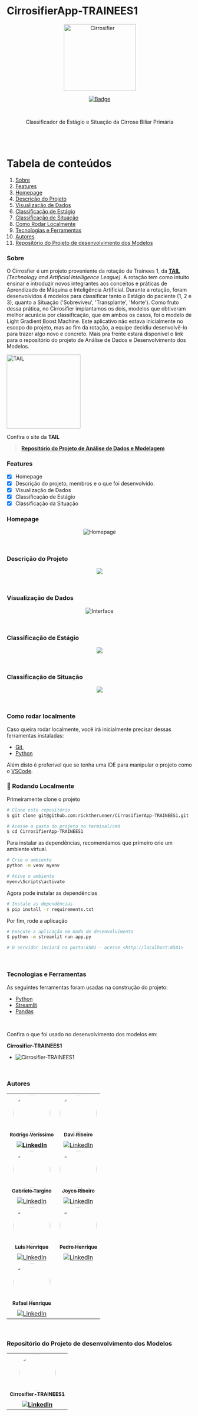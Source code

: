 # **CirrosifierApp-TRAINEES1**

<p align="center">
  <a>
    <img src="img/project_logo.png" height="180" width="195" alt="Cirrosifier" />
  </a>
</p>

<p align="center">
  <a href="https://tail-cirrosifier.streamlit.app/">
    <img src="https://img.shields.io/static/v1?label=streamlit&message=app&color=7159c1&style=for-the-badge&logo=streamlit" alt="Badge">
  </a>
</p>

<br>
<p align="center">Classificador de Estágio e Situação da Cirrose Biliar Primária</p>
<br>
<br>

Tabela de conteúdos
=================
1. [Sobre](#sobre)
2. [Features](#features)
3. [Homepage](#homepage)
4. [Descrição do Projeto](#descrição-do-projeto)
5. [Visualização de Dados](#visualização-de-dados)
6. [Classificação de Estágio](#classificação-de-estágio)
7. [Classificação de Situação](#classificação-de-situação)
8. [Como Rodar Localmente](#como-rodar-localmente)
9. [Tecnologias e Ferramentas](#tecnologias-e-ferramentas)
10. [Autores](#autores)
11. [Repositório do Projeto de desenvolvimento dos Modelos](#repositório-do-projeto-de-desenvolvimento-dos-modelos)

### Sobre <a name="sobre"></a>

O Cirrosfier é um projeto proveniente da rotação de Trainees 1,
da [**TAIL**](https://tail-tech.com/) _(Technology and Artificial Intelligence League)_. A rotação tem como intuito ensinar e introduzir novos integrantes aos conceitos e práticas de Aprendizado de Máquina e Inteligência Artificial. Durante a rotação, foram desenvolvidos 4 modelos para classificar tanto o Estágio do paciente (1, 2 e 3), quanto a Situação ('Sobreviveu', 'Transplante', 'Morte'). Como fruto dessa prática, no Cirrosifier implantamos os dois, modelos que obtiveram melhor acurácia por classificação, que em ambos os casos, foi o modelo de Light Gradient Boost Machine. Este aplicativo não estava inicialmente no escopo do projeto, mas ao fim da rotação, a equipe decidiu desenvolvê-lo para trazer algo novo e concreto. Mais pra frente estará disponível o link para o repositório do projeto de Análise de Dados e Desenvolvimento dos Modelos.

<a href="https://tail-tech.com/">
    <img src="img/tail_logo.png" alt="TAIL" width="200"/>
</a>

Confira o site da **TAIL**

> [**Repositório do Projeto de Análise de Dados e Modelagem**](https://github.com/rodrigo0567/Cirrosifier-TRAINEES1)

### Features

- [x] Homepage
- [x] Descrição do projeto, membros e o que foi desenvolvido.
- [x] Visualização de Dados
- [x] Classificação de Estágio
- [x] Classificação da Situação

### Homepage

<p align="center">
  <a>
    <img src="readme_img/home.png"  alt="Homepage" />
  </a>
</p>
<br>

### Descrição do Projeto
<p align="center">
  <a>
     <img src="readme_img/project.png"></img>
  </a>
</p>
<br>

### Visualização de Dados
<p align="center">
  <a>
    <img src="readme_img/visualization.png"  alt="Interface" />
  </a>
</p>
<br>

### Classificação de Estágio
<p align="center">
  <a>
    <img src="readme_img/stage.png"></img>
  </a>
</p>
<br>

### Classificação de Situação
<p align="center">
  <a>
    <img src="readme_img/death.png"></img>
  </a>
</p>
<br>

### Como rodar localmente

Caso queira rodar localmente, você irá inicialmente precisar dessas ferramentas instaladas:

* [Git](https://git-scm.com), 
* [Python](https://www.python.org/downloads/)

Além disto é preferível que se tenha uma IDE para manipular o projeto como o [VSCode](https://code.visualstudio.com/).

### 🎲 Rodando Localmente

Primeiramente clone o projeto
```bash
# Clone este repositório
$ git clone git@github.com:ricktherunner/CirrosifierApp-TRAINEES1.git

# Acesse a pasta do projeto no terminal/cmd
$ cd CirrosifierApp-TRAINEES1
````

Para instalar as dependências, recomendamos que primeiro crie um ambiente virtual.

````bash
# Crie o ambiente
python -m venv myenv

# Ative o ambiente
myenv\Scripts\activate
````

Agora pode instalar as dependências
````bash
# Instale as dependências
$ pip install -r requirements.txt
````

Por fim, rode a aplicação
````bash
# Execute a aplicação em modo de desenvolvimento
$ python -m streamlit run app.py

# O servidor inciará na porta:8501 - acesse <http://localhost:8501>
````
<br>

### Tecnologias e Ferramentas

As seguintes ferramentas foram usadas na construção do projeto:

- [Python](https://www.python.org/)
- [Streamlit](https://streamlit.io/)
- [Pandas](https://pandas.pydata.org/)
<br>

Confira o que foi usado no desenvolvimento dos modelos em:

**Cirrosifier-TRAINEES1**

* ![Cirrosifier-TRAINEES1](https://img.shields.io/badge/github-%23121011.svg?style=for-the-badge&logo=github&logoColor=white)


<br>


### Autores

<table>
  <tr>
    <!-- Líderes -->
    <td align="center">
      <a href="https://github.com/rodrigo0567">
        <img style="border-radius: 50%;" src="https://avatars.githubusercontent.com/u/125127942?v=4" width="100px;" alt=""/>
        <br />
        <sub><b>Rodrigo Veríssimo</b></sub>
      </a>
      <br/>
      <b>
      <a href="https://github.com/rodrigo0567" target="_blank" >
        <img src="https://img.shields.io/badge/github-%23121011.svg?style=for-the-badge&logo=github&logoColor=white" alt="LinkedIn" style="padding-top: 10px;">
      </a>
    </td>
    <td align="center">
      <a href="https://github.com/davirpp">
        <img style="border-radius: 50%;" src="https://avatars.githubusercontent.com/u/62841854?v=4" width="100px;" alt=""/>
        <br />
        <sub><b>Davi Ribeiro</b></sub>
      </a>
      <br />
      <a href="https://github.com/davirpp" target="_blank">
        <img src="https://img.shields.io/badge/github-%23121011.svg?style=for-the-badge&logo=github&logoColor=white" alt="LinkedIn" style="padding-top: 10px;">
      </a>
    </td>
  </tr>
  <tr>
    <!-- Membros -->
    <td align="center">
      <a href="https://github.com/gabitargino">
        <img style="border-radius: 50%;" src="https://avatars.githubusercontent.com/u/84190607?v=4" width="100px;" alt=""/>
        <br />
        <sub><b>Gabriele Targino</b></sub>
      </a>
      <br />
      <a href="https://github.com/gabitargino" target="_blank">
        <img src="https://img.shields.io/badge/github-%23121011.svg?style=for-the-badge&logo=github&logoColor=white" alt="LinkedIn" style="padding-top: 10px;">
      </a>
    </td>
    <td align="center">
      <a href="https://github.com/Joyce-Ribeiro">
        <img style="border-radius: 50%;" src="https://avatars.githubusercontent.com/u/58228924?v=4" width="100px;" alt=""/>
        <br />
        <sub><b>Joyce Ribeiro</b></sub>
      </a>
      <br />
      <a href="https://github.com/Joyce-Ribeiro" target="_blank">
        <img src="https://img.shields.io/badge/github-%23121011.svg?style=for-the-badge&logo=github&logoColor=white" alt="LinkedIn" style="padding-top: 10px;">
      </a>
    </td>
  </tr>
  <tr>
    <td align="center">
      <a href="https://github.com/luyluish">
        <img style="border-radius: 50%;" src="https://avatars.githubusercontent.com/u/143360527?v=4" width="100px;" alt=""/>
        <br />
        <sub><b>Luis Henrique</b></sub>
      </a>
      <br />
      <a href="https://github.com/luyluish" target="_blank">
        <img src="https://img.shields.io/badge/github-%23121011.svg?style=for-the-badge&logo=github&logoColor=white" alt="LinkedIn" style="padding-top: 10px;">
      </a>
    </td>
    <td align="center">
      <a href="https://github.com/ricktherunner">
        <img style="border-radius: 50%;" src="https://avatars.githubusercontent.com/u/139015105?v=4" width="100px;" alt=""/>
        <br />
        <sub><b>Pedro Henrique</b></sub>
      </a>
      <br />
      <a href="https://github.com/ricktherunnerr" target="_blank">
        <img src="https://img.shields.io/badge/github-%23121011.svg?style=for-the-badge&logo=github&logoColor=white" alt="LinkedIn" style="padding-top: 10px;">
      </a>
    </td>
  </tr>
  <tr>
    <td align="center">
      <a href="https://github.com/rafaelhenrique-ra">
        <img style="border-radius: 50%;" src="https://avatars.githubusercontent.com/u/139182868?v=4" width="100px;" alt=""/>
        <br />
        <sub><b>Rafael Henrique</b></sub>
      </a>
      <br />
      <a href="https://github.com/rafaelhenrique-ra" target="_blank">
        <img src="https://img.shields.io/badge/github-%23121011.svg?style=for-the-badge&logo=github&logoColor=white" alt="LinkedIn" style="padding-top: 10px;">
      </a>
    </td>
  </tr>
</table>
<br>

### Repositório do Projeto de desenvolvimento dos Modelos

<table>
  <tr>
    <!-- Líderes -->
    <td align="center">
      <a href="https://github.com/rodrigo0567/Cirrosifier-TRAINEES1">
        <img style="border-radius: 50%;" src="img/project_logo.png" width="100px;" alt=""/>
        <br />
        <sub><b>Cirrosifier-TRAINEES1</b></sub>
      </a>
      <br/>
      <b>
      <a href="https://github.com/rodrigo0567/Cirrosifier-TRAINEES1" target="_blank" >
        <img src="https://img.shields.io/badge/github-%23121011.svg?style=for-the-badge&logo=github&logoColor=white" alt="LinkedIn" style="padding-top: 10px;">
      </a>
    </td>

